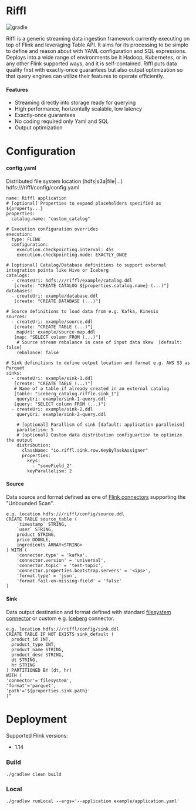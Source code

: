 # Riffl
![gradle](https://github.com/riffl/riffl/actions/workflows/gradle.yml/badge.svg)

Riffl is a generic streaming data ingestion framework currently executing on top of Flink and leveraging Table API.
It aims for its processing to be simple to define and reason about with YAML configuration and SQL expressions.
Deploys into a wide range of environments be it Hadoop, Kubernetes, or in any other Flink supported ways, and it is self-contained.
Riffl puts data quality first with exactly-once guarantees but also output optimization so that query engines can utilize their features to operate efficiently.

#### Features
* Streaming directly into storage ready for querying
* High performance, horizontally scalable, low latency
* Exactly-once guarantees
* No coding required only Yaml and SQL
* Output optimization

# Configuration

#### config.yaml
Distributed file system location (hdfs|s3a|file|...) hdfs:///riffl/config/config.yaml
```
name: Riffl application
# [optional] Properties to expand placeholders specified as ${property...}
properties:
  catalog.name: "custom_catalog"
  
# Execution configuration overrides
execution:
  type: FLINK
  configuration:
    execution.checkpointing.interval: 45s
    execution.checkpointing.mode: EXACTLY_ONCE

# [optional] Catalog/Database definitions to support external integration points like Hive or Iceberg
catalogs:                                        
  - createUri: hdfs:///riffl/example/catalog.ddl
   [create: "CREATE CATALOG ${properties.catalog.name} (...)"]             
databases:                                          
  - createUri: example/database.ddl
   [create: "CREATE DATABASE (...)"]
   
# Source definitions to load data from e.g. Kafka, Kinesis
sources:
  - createUri: example/source.ddl
   [create: "CREATE TABLE (...)"]
    mapUri: example/source-map.ddl
   [map: "SELECT column FROM (...)"]
    # Source stream rebalance in case of input data skew  [default: false]
    rebalance: false

# Sink definitions to define output location and format e.g. AWS S3 as Parquet
sinks:
  - createUri: example/sink-1.ddl
   [create: "CREATE TABLE (...)"]
   # Name of a table if already created in an external catalog
   [table: "iceberg_catalog.riffle.sink_1"]
    queryUri: example/sink-1-query.ddl
   [query: "SELECT column FROM (...)"]
  - createUri: example/sink-2.ddl
    queryUri: example/sink-2-query.ddl
    
    # [optional] Parallism of sink [dafault: application paralleism]
    parallelism: 5
    # [optional] Custom data distribution configuartion to optimize the output  
    distribution:
      className: "io.riffl.sink.row.KeyByTaskAssigner"
      properties:
        keys:
          - "someField_2"
        keyParallelism: 2
```
#### Source

Data source and format defined as one of [Flink connectors](https://nightlies.apache.org/flink/flink-docs-release-1.14/docs/connectors/table/overview/) supporting the "Unbounded Scan". 

```
e.g. location hdfs:///riffl/config/source.ddl
CREATE TABLE source_table (
    `timestamp` STRING,
    `user` STRING,
    product STRING,
    price DOUBLE,
    ingredients ARRAY<STRING>
) WITH (
    'connector.type' = 'kafka',
    'connector.version' = 'universal',
    'connector.topic' = 'test-topic',
    'connector.properties.bootstrap.servers' = '<ips>',
    'format.type' = 'json',
    'format.fail-on-missing-field' = 'false'
)
```

#### Sink

Data output destination and format defined with standard [filesystem connector](https://nightlies.apache.org/flink/flink-docs-release-1.14/docs/connectors/table/filesystem/) or custom e.g. [Iceberg](https://iceberg.apache.org/docs/latest/flink-connector/) connector. 

```
e.g. location hdfs:///riffl/config/sink.ddl
CREATE TABLE IF NOT EXISTS sink_default (
  product_id INT,
  product_type INT,
  product_name STRING,
  product_desc STRING,
  dt STRING,
  hr STRING
) PARTITIONED BY (dt, hr)
WITH (
'connector'='filesystem',
'format'='parquet',
'path'='${properties.sink.path}'
)"
```
# Deployment
Supported Flink versions:
* 1.14

### Build
```
./gradlew clean build
```

### Local
```
./gradlew runLocal --args='--application example/application.yaml'
```

